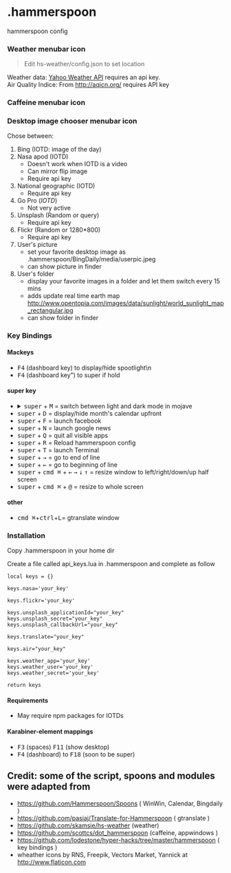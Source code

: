 # .hammerspoon
hammerspoon config

### Weather menubar icon 

> Edit hs-weather/config.json to set location

Weather data: [Yahoo Weather API](https://developer.yahoo.com/weather/) requires an api key.  
Air Quality Indice: From http://aqicn.org/ requires API key

### Caffeine menubar icon 

### Desktop image chooser menubar icon
Chose between:

1. Bing (IOTD: image of the day)
2. Nasa apod (IOTD)
    - Doesn't work when IOTD is a video
    - Can mirror flip image
    - Require api key
3. National geographic (IOTD)
    - Require api key
4. Go Pro (*IOTD*) 
    - Not very active
5. Unsplash (Random or query)
    - Require api key
6. Flickr (Random or 1280*800)
    - Require api key
7. User's picture
    - set your favorite desktop image as .hammerspoon/BingDaily/media/userpic.jpeg
    - can show picture in finder
8. User's folder
    - display your favorite images in a folder and let them switch every 15 mins 
    - adds update real time earth map http://www.opentopia.com/images/data/sunlight/world_sunlight_map_rectangular.jpg
    - can show folder in finder

### Key Bindings

 #### Mackeys

- <kbd>F4</kbd> (dashboard key) to display/hide spootlight\n
- <kbd>F4</kbd> (dashboard key") to super if hold


 #### super key

- <details><summary> <kbd>super</kbd> + <kbd>M</kbd> = switch between light and dark mode in mojave </summary></details>
- <kbd>super</kbd> + <kbd>D</kbd> = display/hide month's calendar upfront
- <kbd>super</kbd> + <kbd>F</kbd> = launch facebook
- <kbd>super</kbd> + <kbd>N</kbd> = launch google news
- <kbd>super</kbd> + <kbd>Q</kbd> = quit all visible apps
- <kbd>super</kbd> + <kbd>R</kbd> = Reload hammerspoon config
- <kbd>super</kbd> + <kbd>T</kbd> = launch Terminal
- <kbd>super</kbd> + <kbd>→</kbd> = go to end of line
- <kbd>super</kbd> + <kbd>←</kbd> = go to beginning of line
- <kbd>super</kbd> + <kbd>cmd ⌘</kbd> + <kbd>←</kbd> <kbd>→</kbd> <kbd>↓</kbd> <kbd>↑</kbd> = resize window to left/right/down/up half screen
- <kbd>super</kbd> + <kbd>cmd ⌘</kbd> + <kbd>@</kbd> = resize to whole screen

 #### other
 
- <kbd>cmd ⌘</kbd>+<kbd>ctrl</kbd>+<kbd>L</kbd>= gtranslate window 

### Installation

Copy .hammerspoon in your home dir

Create a file called api_keys.lua in .hammerspoon and complete as follow
```
local keys = {}

keys.nasa='your_key'

keys.flickr='your_key'

keys.unsplash_applicationId="your_key"
keys.unsplash_secret="your_key"
keys.unsplash_callbackUrl="your_key"

keys.translate="your_key"

keys.air="your_key"

keys.weather_app='your_key'
keys.weather_user='your_key'
keys.weather_secret='your_key'

return keys
```
 #### Requirements
- May require npm packages for IOTDs 
 
 #### Karabiner-element mappings 

- <kbd>F3</kbd> (spaces) <kbd>F11</kbd> (show desktop)
- <kbd>F4</kbd> (dashboard) to <kbd>F18</kbd> (soon to be super)

## Credit: some of the script, spoons and modules were adapted from

- https://github.com/Hammerspoon/Spoons ( WinWin, Calendar, Bingdaily )
- https://github.com/pasiaj/Translate-for-Hammerspoon ( gtranslate )
- https://github.com/skamsie/hs-weather (weather)
- https://github.com/scottcs/dot_hammerspoon (caffeine, appwindows )
- https://github.com/lodestone/hyper-hacks/tree/master/hammerspoon ( key bindings )
- wheather icons by RNS, Freepik, Vectors Market, Yannick at http://www.flaticon.com
